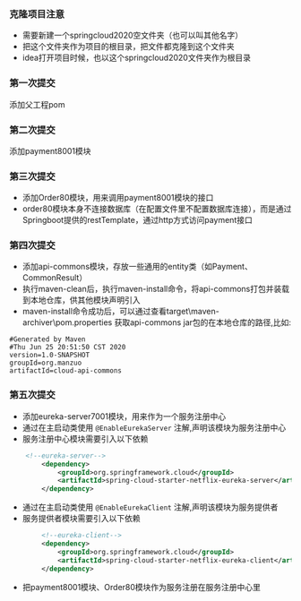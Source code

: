 ### 克隆项目注意
+ 需要新建一个springcloud2020空文件夹（也可以叫其他名字）
+ 把这个文件夹作为项目的根目录，把文件都克隆到这个文件夹
+ idea打开项目时候，也以这个springcloud2020文件夹作为根目录

### 第一次提交
添加父工程pom
### 第二次提交
添加payment8001模块
### 第三次提交
+ 添加Order80模块，用来调用payment8001模块的接口
+ order80模块本身不连接数据库（在配置文件里不配置数据库连接），而是通过Springboot提供的restTemplate，通过http方式访问payment接口
### 第四次提交
+ 添加api-commons模块，存放一些通用的entity类（如Payment、CommonResult）
+ 执行maven-clean后，执行maven-install命令，将api-commons打包并装载到本地仓库，供其他模块声明引入
+ maven-install命令成功后，可以通过查看target\maven-archiver\pom.properties 获取api-commons jar包的在本地仓库的路径,比如:

```properties
#Generated by Maven
#Thu Jun 25 20:51:50 CST 2020
version=1.0-SNAPSHOT
groupId=org.manzuo
artifactId=cloud-api-commons

```
### 第五次提交
+ 添加eureka-server7001模块，用来作为一个服务注册中心
+ 通过在主启动类使用 `@EnableEurekaServer` 注解,声明该模块为服务注册中心
+ 服务注册中心模块需要引入以下依赖
```xml
    <!--eureka-server-->
        <dependency>
            <groupId>org.springframework.cloud</groupId>
            <artifactId>spring-cloud-starter-netflix-eureka-server</artifactId>
        </dependency>
```
+ 通过在主启动类使用 `@EnableEurekaClient` 注解,声明该模块为服务提供者
+ 服务提供者模块需要引入以下依赖
```xml
        <!--eureka-client-->
        <dependency>
            <groupId>org.springframework.cloud</groupId>
            <artifactId>spring-cloud-starter-netflix-eureka-client</artifactId>
        </dependency>
``` 
+ 把payment8001模块、Order80模块作为服务注册在服务注册中心里
